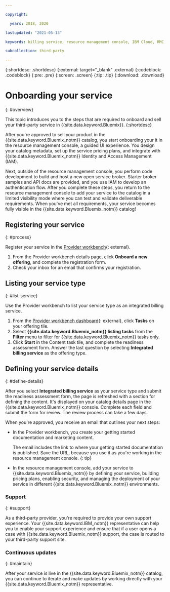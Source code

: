 ```yaml
---

copyright:

  years: 2018, 2020

lastupdated: "2021-05-13"

keywords: billing service, resource management console, IBM Cloud, RMC, selling services

subcollection: third-party

---
```


{:shortdesc: .shortdesc}
{:external: target="_blank" .external}
{:codeblock: .codeblock}
{:pre: .pre}
{:screen: .screen}
{:tip: .tip}
{:download: .download}

# Onboarding your service
{: #overview}

This topic introduces you to the steps that are required to onboard and sell your third-party service in {{site.data.keyword.Bluemix}}. 
{:shortdesc}

After you're approved to sell your product in the {{site.data.keyword.Bluemix_notm}} catalog, you start onboarding your it in the resource management console, a guided UI experience. You design your catalog metadata, set up the service pricing plans, and integrate with {{site.data.keyword.Bluemix_notm}} Identity and Access Management (IAM). 

Next, outside of the resource management console, you perform code development to build and host a new open service broker. Starter broker samples and API docs are provided, and you use IAM to develop an authentication flow. After you complete these steps, you return to the resource management console to add your service to the catalog in a limited visibility mode where you can test and validate deliverable requirements. When you've met all requirements, your service becomes fully visible in the {{site.data.keyword.Bluemix_notm}} catalog!

## Registering your service
{: #process}

Register your service in the [Provider workbench](https://www.ibm.com/marketplace/workbench/){: external}.

1. From the Provider workbench details page, click **Onboard a new offering**, and complete the registration form.
2. Check your inbox for an email that confirms your registration.

## Listing your service type
{: #list-service}

Use the Provider workbench to list your service type as an integrated billing service.

1. From the [Provider workbench dashboard](https://www.ibm.com/marketplace/workbench/provider/dashboard){: external}, click **Tasks** on your offering tile.
2. Select **{{site.data.keyword.Bluemix_notm}} listing tasks** from the **Filter** menu to filter for {{site.data.keyword.Bluemix_notm}} tasks only.
3. Click **Start** in the Content task tile, and complete the readiness assessment form. Answer the last question by selecting **Integrated billing service** as the offering type.

## Defining your service details
{: #define-details}

After you select **Integrated billing service** as your service type and submit the readiness assessment form, the page is refreshed with a section for defining the content. It's displayed on your catalog details page in the {{site.data.keyword.Bluemix_notm}} console. Complete each field and submit the form for review. The review process can take a few days.

When you're approved, you receive an email that outlines your next steps:

* In the Provider workbench, you create your getting started documentation and marketing content.

  The email includes the link to where your getting started documentation is published. Save the URL, because you use it as you're working in the resource management console. 
  {: tip}

* In the resource management console, add your service to {{site.data.keyword.Bluemix_notm}} by defining your service, building pricing plans, enabling security, and managing the deployment of your service in different {{site.data.keyword.Bluemix_notm}} environments. 

### Support
{: #support}

As a third-party provider, you're required to provide your own support experience. Your {{site.data.keyword.IBM_notm}} representative can help you to enable your support experience and ensure that if a user opens a case with {{site.data.keyword.Bluemix_notm}} support, the case is routed to your third-party support site.

### Continuous updates
{: #maintain}

After your service is live in the {{site.data.keyword.Bluemix_notm}} catalog, you can continue to iterate and make updates by working directly with your {{site.data.keyword.Bluemix_notm}} representative.



